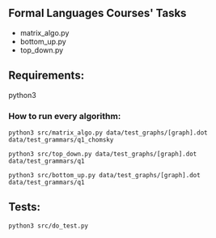 ## Formal Languages Courses' Tasks

- matrix_algo.py
- bottom_up.py
- top_down.py

## Requirements:
python3

### How to run every algorithm:
```
python3 src/matrix_algo.py data/test_graphs/[graph].dot data/test_grammars/q1_chomsky
```

```
python3 src/top_down.py data/test_graphs/[graph].dot data/test_grammars/q1
```

```
python3 src/bottom_up.py data/test_graphs/[graph].dot data/test_grammars/q1
```

## Tests:
```
python3 src/do_test.py
```

